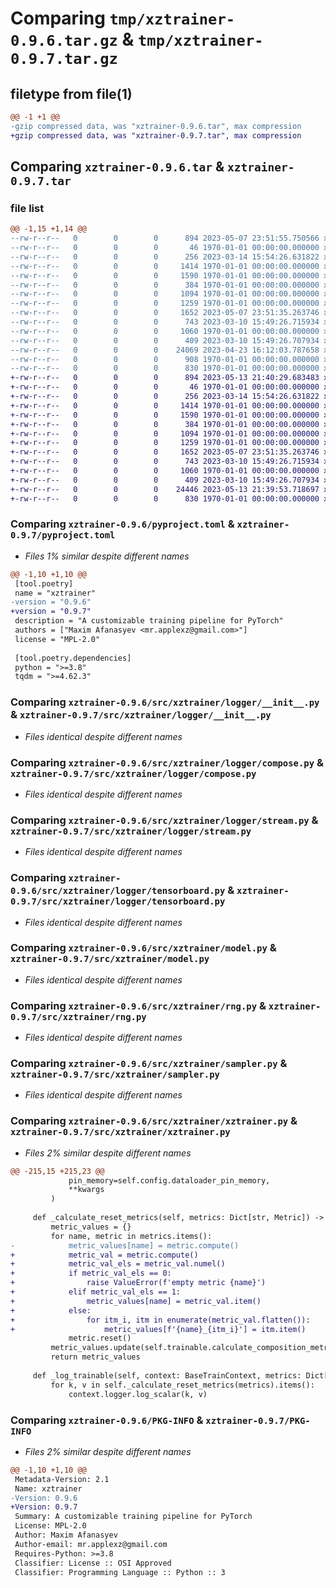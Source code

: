 # Comparing `tmp/xztrainer-0.9.6.tar.gz` & `tmp/xztrainer-0.9.7.tar.gz`

## filetype from file(1)

```diff
@@ -1 +1 @@
-gzip compressed data, was "xztrainer-0.9.6.tar", max compression
+gzip compressed data, was "xztrainer-0.9.7.tar", max compression
```

## Comparing `xztrainer-0.9.6.tar` & `xztrainer-0.9.7.tar`

### file list

```diff
@@ -1,15 +1,14 @@
--rw-r--r--   0        0        0      894 2023-05-07 23:51:55.750566 xztrainer-0.9.6/pyproject.toml
--rw-r--r--   0        0        0       46 1970-01-01 00:00:00.000000 xztrainer-0.9.6/src/xztrainer/__init__.py
--rw-r--r--   0        0        0      256 2023-03-14 15:54:26.631822 xztrainer-0.9.6/src/xztrainer/functional.py
--rw-r--r--   0        0        0     1414 1970-01-01 00:00:00.000000 xztrainer-0.9.6/src/xztrainer/logger/__init__.py
--rw-r--r--   0        0        0     1590 1970-01-01 00:00:00.000000 xztrainer-0.9.6/src/xztrainer/logger/compose.py
--rw-r--r--   0        0        0      384 1970-01-01 00:00:00.000000 xztrainer-0.9.6/src/xztrainer/logger/null.py
--rw-r--r--   0        0        0     1094 1970-01-01 00:00:00.000000 xztrainer-0.9.6/src/xztrainer/logger/stream.py
--rw-r--r--   0        0        0     1259 1970-01-01 00:00:00.000000 xztrainer-0.9.6/src/xztrainer/logger/tensorboard.py
--rw-r--r--   0        0        0     1652 2023-05-07 23:51:35.263746 xztrainer-0.9.6/src/xztrainer/model.py
--rw-r--r--   0        0        0      743 2023-03-10 15:49:26.715934 xztrainer-0.9.6/src/xztrainer/rng.py
--rw-r--r--   0        0        0     1060 1970-01-01 00:00:00.000000 xztrainer-0.9.6/src/xztrainer/sampler.py
--rw-r--r--   0        0        0      409 2023-03-10 15:49:26.707934 xztrainer-0.9.6/src/xztrainer/setup_helper.py
--rw-r--r--   0        0        0    24069 2023-04-23 16:12:03.787658 xztrainer-0.9.6/src/xztrainer/xztrainer.py
--rw-r--r--   0        0        0      908 1970-01-01 00:00:00.000000 xztrainer-0.9.6/setup.py
--rw-r--r--   0        0        0      830 1970-01-01 00:00:00.000000 xztrainer-0.9.6/PKG-INFO
+-rw-r--r--   0        0        0      894 2023-05-13 21:40:29.683483 xztrainer-0.9.7/pyproject.toml
+-rw-r--r--   0        0        0       46 1970-01-01 00:00:00.000000 xztrainer-0.9.7/src/xztrainer/__init__.py
+-rw-r--r--   0        0        0      256 2023-03-14 15:54:26.631822 xztrainer-0.9.7/src/xztrainer/functional.py
+-rw-r--r--   0        0        0     1414 1970-01-01 00:00:00.000000 xztrainer-0.9.7/src/xztrainer/logger/__init__.py
+-rw-r--r--   0        0        0     1590 1970-01-01 00:00:00.000000 xztrainer-0.9.7/src/xztrainer/logger/compose.py
+-rw-r--r--   0        0        0      384 1970-01-01 00:00:00.000000 xztrainer-0.9.7/src/xztrainer/logger/null.py
+-rw-r--r--   0        0        0     1094 1970-01-01 00:00:00.000000 xztrainer-0.9.7/src/xztrainer/logger/stream.py
+-rw-r--r--   0        0        0     1259 1970-01-01 00:00:00.000000 xztrainer-0.9.7/src/xztrainer/logger/tensorboard.py
+-rw-r--r--   0        0        0     1652 2023-05-07 23:51:35.263746 xztrainer-0.9.7/src/xztrainer/model.py
+-rw-r--r--   0        0        0      743 2023-03-10 15:49:26.715934 xztrainer-0.9.7/src/xztrainer/rng.py
+-rw-r--r--   0        0        0     1060 1970-01-01 00:00:00.000000 xztrainer-0.9.7/src/xztrainer/sampler.py
+-rw-r--r--   0        0        0      409 2023-03-10 15:49:26.707934 xztrainer-0.9.7/src/xztrainer/setup_helper.py
+-rw-r--r--   0        0        0    24446 2023-05-13 21:39:53.718697 xztrainer-0.9.7/src/xztrainer/xztrainer.py
+-rw-r--r--   0        0        0      830 1970-01-01 00:00:00.000000 xztrainer-0.9.7/PKG-INFO
```

### Comparing `xztrainer-0.9.6/pyproject.toml` & `xztrainer-0.9.7/pyproject.toml`

 * *Files 1% similar despite different names*

```diff
@@ -1,10 +1,10 @@
 [tool.poetry]
 name = "xztrainer"
-version = "0.9.6"
+version = "0.9.7"
 description = "A customizable training pipeline for PyTorch"
 authors = ["Maxim Afanasyev <mr.applexz@gmail.com>"]
 license = "MPL-2.0"
 
 [tool.poetry.dependencies]
 python = ">=3.8"
 tqdm = ">=4.62.3"
```

### Comparing `xztrainer-0.9.6/src/xztrainer/logger/__init__.py` & `xztrainer-0.9.7/src/xztrainer/logger/__init__.py`

 * *Files identical despite different names*

### Comparing `xztrainer-0.9.6/src/xztrainer/logger/compose.py` & `xztrainer-0.9.7/src/xztrainer/logger/compose.py`

 * *Files identical despite different names*

### Comparing `xztrainer-0.9.6/src/xztrainer/logger/stream.py` & `xztrainer-0.9.7/src/xztrainer/logger/stream.py`

 * *Files identical despite different names*

### Comparing `xztrainer-0.9.6/src/xztrainer/logger/tensorboard.py` & `xztrainer-0.9.7/src/xztrainer/logger/tensorboard.py`

 * *Files identical despite different names*

### Comparing `xztrainer-0.9.6/src/xztrainer/model.py` & `xztrainer-0.9.7/src/xztrainer/model.py`

 * *Files identical despite different names*

### Comparing `xztrainer-0.9.6/src/xztrainer/rng.py` & `xztrainer-0.9.7/src/xztrainer/rng.py`

 * *Files identical despite different names*

### Comparing `xztrainer-0.9.6/src/xztrainer/sampler.py` & `xztrainer-0.9.7/src/xztrainer/sampler.py`

 * *Files identical despite different names*

### Comparing `xztrainer-0.9.6/src/xztrainer/xztrainer.py` & `xztrainer-0.9.7/src/xztrainer/xztrainer.py`

 * *Files 2% similar despite different names*

```diff
@@ -215,15 +215,23 @@
             pin_memory=self.config.dataloader_pin_memory,
             **kwargs
         )
 
     def _calculate_reset_metrics(self, metrics: Dict[str, Metric]) -> Dict[str, float]:
         metric_values = {}
         for name, metric in metrics.items():
-            metric_values[name] = metric.compute()
+            metric_val = metric.compute()
+            metric_val_els = metric_val.numel()
+            if metric_val_els == 0:
+                raise ValueError(f'empty metric {name}')
+            elif metric_val_els == 1:
+                metric_values[name] = metric_val.item()
+            else:
+                for itm_i, itm in enumerate(metric_val.flatten()):
+                    metric_values[f'{name}_{itm_i}'] = itm.item()
             metric.reset()
         metric_values.update(self.trainable.calculate_composition_metrics(metric_values))
         return metric_values
 
     def _log_trainable(self, context: BaseTrainContext, metrics: Dict[str, Metric]):
         for k, v in self._calculate_reset_metrics(metrics).items():
             context.logger.log_scalar(k, v)
```

### Comparing `xztrainer-0.9.6/PKG-INFO` & `xztrainer-0.9.7/PKG-INFO`

 * *Files 2% similar despite different names*

```diff
@@ -1,10 +1,10 @@
 Metadata-Version: 2.1
 Name: xztrainer
-Version: 0.9.6
+Version: 0.9.7
 Summary: A customizable training pipeline for PyTorch
 License: MPL-2.0
 Author: Maxim Afanasyev
 Author-email: mr.applexz@gmail.com
 Requires-Python: >=3.8
 Classifier: License :: OSI Approved
 Classifier: Programming Language :: Python :: 3
```

